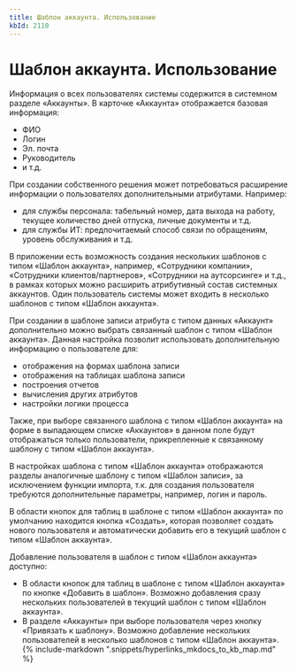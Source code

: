 ```yaml
---
title: Шаблон аккаунта. Использование
kbId: 2110
---
```


# Шаблон аккаунта. Использование

Информация о всех пользователях системы содержится в системном разделе «Аккаунты». В карточке «Аккаунта» отображается базовая информация:

- ФИО
- Логин
- Эл. почта
- Руководитель
- и т.д.

При создании собственного решения может потребоваться расширение информации о пользователях дополнительными атрибутами. Например:

- для службы персонала: табельный номер, дата выхода на работу, текущее количество дней отпуска, личные документы и т.д.
- для службы ИТ: предпочитаемый способ связи по обращениям, уровень обслуживания и т.д.

В приложении есть возможность создания нескольких шаблонов с типом «Шаблон аккаунта», например, «Сотрудники компании», «Сотрудники клиентов/партнеров», «Сотрудники на аутсорсинге» и т.д., в рамках которых можно расширить атрибутивный состав системных аккаунтов. Один пользователь системы может входить в несколько шаблонов с типом «Шаблон аккаунта».

При создании в шаблоне записи атрибута с типом данных «Аккаунт» дополнительно можно выбрать связанный шаблон с типом «Шаблон аккаунта». Данная настройка позволит использовать дополнительную информацию о пользователе для:

- отображения на формах шаблона записи
- отображения на таблицах шаблона записи
- построения отчетов
- вычисления других атрибутов
- настройки логики процесса

Также, при выборе связанного шаблона с типом «Шаблон аккаунта» на форме в выпадающем списке «Аккаунтов» в данном поле будут отображаться только пользователи, прикрепленные к связанному шаблону с типом «Шаблон аккаунта».

В настройках шаблона с типом «Шаблон аккаунта» отображаются разделы аналогичные шаблону с типом «Шаблон записи», за исключением функции импорта, т.к. для создания пользователя требуются дополнительные параметры, например, логин и пароль.

В области кнопок для таблиц в шаблоне с типом «Шаблон аккаунта» по умолчанию находится кнопка «Создать», которая позволяет создать нового пользователя и автоматически добавить его в текущий шаблон с типом «Шаблон аккаунта».

Добавление пользователя в шаблон с типом «Шаблон аккаунта» доступно:

- В области кнопок для таблиц в шаблоне с типом «Шаблон аккаунта» по кнопке «Добавить в шаблон». Возможно добавления сразу нескольких пользователей в текущий шаблон с типом «Шаблон аккаунта».
- В разделе «Аккаунты» при выборе пользователя через кнопку «Привязать к шаблону». Возможно добавление нескольких пользователей в несколько шаблонов с типом «Шаблон аккаунта».
{% include-markdown ".snippets/hyperlinks_mkdocs_to_kb_map.md" %}
